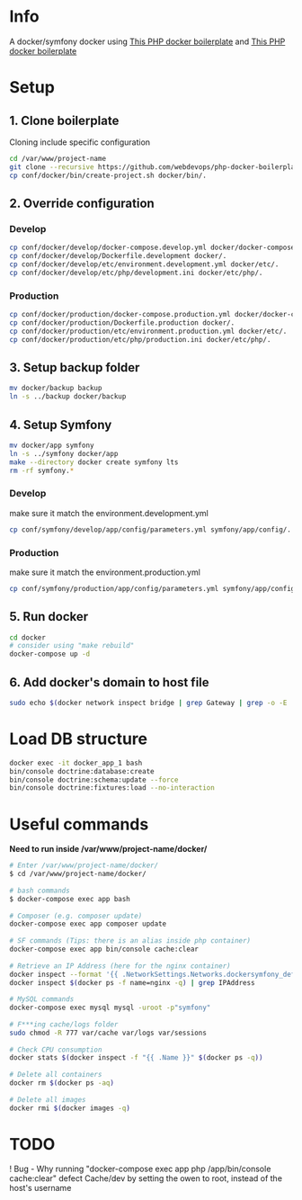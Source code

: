 # Info
A docker/symfony docker using [This PHP docker boilerplate](https://github.com/webdevops/php-docker-boilerplate) and [This PHP docker boilerplate](https://github.com/maxpou/docker-symfony)

# Setup
## 1. Clone boilerplate
Cloning include specific configuration
```bash
cd /var/www/project-name
git clone --recursive https://github.com/webdevops/php-docker-boilerplate.git docker
cp conf/docker/bin/create-project.sh docker/bin/.
```

## 2. Override configuration
### Develop
```bash
cp conf/docker/develop/docker-compose.develop.yml docker/docker-compose.yml
cp conf/docker/develop/Dockerfile.development docker/.
cp conf/docker/develop/etc/environment.development.yml docker/etc/.
cp conf/docker/develop/etc/php/development.ini docker/etc/php/.
```

### Production
```bash
cp conf/docker/production/docker-compose.production.yml docker/docker-compose.yml
cp conf/docker/production/Dockerfile.production docker/.
cp conf/docker/production/etc/environment.production.yml docker/etc/.
cp conf/docker/production/etc/php/production.ini docker/etc/php/.
```

## 3. Setup backup folder
```bash
mv docker/backup backup
ln -s ../backup docker/backup
```

## 4. Setup Symfony
```bash
mv docker/app symfony
ln -s ../symfony docker/app
make --directory docker create symfony lts
rm -rf symfony.*
```
### Develop
make sure it match the environment.development.yml
```bash
cp conf/symfony/develop/app/config/parameters.yml symfony/app/config/.
```

### Production
make sure it match the environment.production.yml
```bash
cp conf/symfony/production/app/config/parameters.yml symfony/app/config/.
```

## 5. Run docker
```bash
cd docker
# consider using "make rebuild"
docker-compose up -d
```

## 6. Add docker's domain to host file
```bash
sudo echo $(docker network inspect bridge | grep Gateway | grep -o -E '[0-9\.]+') "symfony.dev" >> /etc/hosts
```


# Load DB structure
```bash
docker exec -it docker_app_1 bash
bin/console doctrine:database:create
bin/console doctrine:schema:update --force
bin/console doctrine:fixtures:load --no-interaction
```

# Useful commands
__Need to run inside /var/www/project-name/docker/__
```bash
# Enter /var/www/project-name/docker/
$ cd /var/www/project-name/docker/
 
# bash commands
$ docker-compose exec app bash
 
# Composer (e.g. composer update)
docker-compose exec app composer update
 
# SF commands (Tips: there is an alias inside php container)
docker-compose exec app bin/console cache:clear 
 
# Retrieve an IP Address (here for the nginx container)
docker inspect --format '{{ .NetworkSettings.Networks.dockersymfony_default.IPAddress }}' $(docker ps -f name=nginx -q)
docker inspect $(docker ps -f name=nginx -q) | grep IPAddress
 
# MySQL commands
docker-compose exec mysql mysql -uroot -p"symfony"
 
# F***ing cache/logs folder
sudo chmod -R 777 var/cache var/logs var/sessions
 
# Check CPU consumption
docker stats $(docker inspect -f "{{ .Name }}" $(docker ps -q))
 
# Delete all containers
docker rm $(docker ps -aq)
 
# Delete all images
docker rmi $(docker images -q)
```

# TODO
! Bug - Why running "docker-compose exec app php /app/bin/console cache:clear" defect Cache/dev by setting the owen to root, instead of the host's username